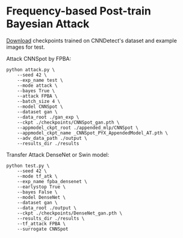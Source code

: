 # Frequency-based Post-train Bayesian Attack

[Download](https://drive.google.com/drive/folders/1wAm8s5dOv9AxlBhIWGOiKLXOV2RGcrbo?usp=sharing) checkpoints trained on CNNDetect's dataset and example images for test.


Attack CNNSpot by FPBA:

```shell
python attack.py \
    --seed 42 \
    --exp_name test \
    --mode attack \
    --bayes True \
    --attack FPBA \
    --batch_size 4 \
    --model CNNSpot \
    --dataset gan \
    --data_root ./gan_exp \
    --ckpt ./checkpoints/CNNSpot_gan.pth \
    --appmodel_ckpt_root ./appended_mlp/CNNSpot \
    --appmodel_ckpt_name _CNNSpot_PYX_AppendedModel_AT.pth \
    --adv_data_path ./output \
    --results_dir ./results

```

Transfer Attack DenseNet or Swin model:

```shell
python test.py \
    --seed 42 \
    --mode tf_atk \
    --exp_name fpba_densenet \
    --earlystop True \
    --bayes False \
    --model DenseNet \
    --dataset gan \
    --data_root ./output \
    --ckpt ./checkpoints/DenseNet_gan.pth \ 
    --results_dir ./results \
    --tf_attack FPBA \
    --surrogate CNNSpot

```
